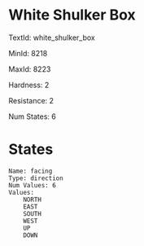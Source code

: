# White Shulker Box

TextId: white_shulker_box

MinId: 8218

MaxId: 8223

Hardness: 2

Resistance: 2


Num States: 6

# States
```
Name: facing
Type: direction
Num Values: 6
Values:
    NORTH
    EAST
    SOUTH
    WEST
    UP
    DOWN
```